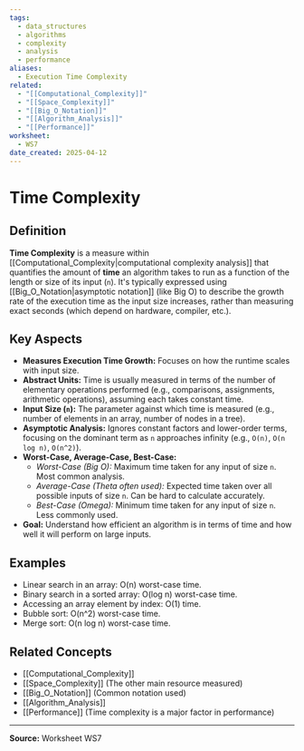 ```yaml
---
tags:
  - data_structures
  - algorithms
  - complexity
  - analysis
  - performance
aliases:
  - Execution Time Complexity
related:
  - "[[Computational_Complexity]]"
  - "[[Space_Complexity]]"
  - "[[Big_O_Notation]]"
  - "[[Algorithm_Analysis]]"
  - "[[Performance]]"
worksheet:
  - WS7
date_created: 2025-04-12
---
```

# Time Complexity

## Definition

**Time Complexity** is a measure within [[Computational_Complexity|computational complexity analysis]] that quantifies the amount of **time** an algorithm takes to run as a function of the length or size of its input (`n`). It's typically expressed using [[Big_O_Notation|asymptotic notation]] (like Big O) to describe the growth rate of the execution time as the input size increases, rather than measuring exact seconds (which depend on hardware, compiler, etc.).

## Key Aspects

- **Measures Execution Time Growth:** Focuses on how the runtime scales with input size.
- **Abstract Units:** Time is usually measured in terms of the number of elementary operations performed (e.g., comparisons, assignments, arithmetic operations), assuming each takes constant time.
- **Input Size (`n`):** The parameter against which time is measured (e.g., number of elements in an array, number of nodes in a tree).
- **Asymptotic Analysis:** Ignores constant factors and lower-order terms, focusing on the dominant term as `n` approaches infinity (e.g., `O(n)`, `O(n log n)`, `O(n^2)`).
- **Worst-Case, Average-Case, Best-Case:**
    - *Worst-Case (Big O):* Maximum time taken for any input of size `n`. Most common analysis.
    - *Average-Case (Theta often used):* Expected time taken over all possible inputs of size `n`. Can be hard to calculate accurately.
    - *Best-Case (Omega):* Minimum time taken for any input of size `n`. Less commonly used.
- **Goal:** Understand how efficient an algorithm is in terms of time and how well it will perform on large inputs.

## Examples

- Linear search in an array: O(n) worst-case time.
- Binary search in a sorted array: O(log n) worst-case time.
- Accessing an array element by index: O(1) time.
- Bubble sort: O(n^2) worst-case time.
- Merge sort: O(n log n) worst-case time.

## Related Concepts
- [[Computational_Complexity]]
- [[Space_Complexity]] (The other main resource measured)
- [[Big_O_Notation]] (Common notation used)
- [[Algorithm_Analysis]]
- [[Performance]] (Time complexity is a major factor in performance)

---
**Source:** Worksheet WS7